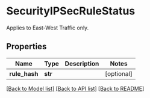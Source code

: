 # SecurityIPSecRuleStatus

Applies to East-West Traffic only.
## Properties
Name | Type | Description | Notes
------------ | ------------- | ------------- | -------------
**rule_hash** | **str** |  | [optional] 

[[Back to Model list]](../README.md#documentation-for-models) [[Back to API list]](../README.md#documentation-for-api-endpoints) [[Back to README]](../README.md)



